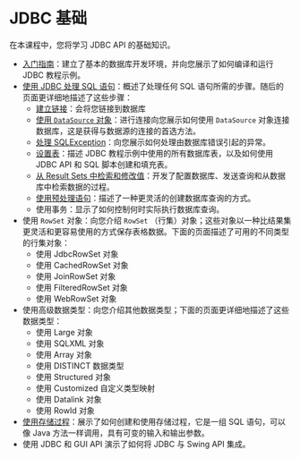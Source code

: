 # JDBC 基础

在本课程中，您将学习 JDBC API 的基础知识。

- [入门指南](./gettingstarted.md)：建立了基本的数据库开发环境，并向您展示了如何编译和运行 JDBC 教程示例。
- [使用 JDBC 处理 SQL 语句](./processingsqlstatements.md)：概述了处理任何 SQL 语句所需的步骤。随后的页面更详细地描述了这些步骤：
  - [建立链接](./connecting.md)：会将您链接到数据库
  - [使用 `DataSource` 对象](./sqldatasources.md)：进行连接向您展示如何使用 `DataSource` 对象连接数据库，这是获得与数据源的连接的首选方法。
  - [处理 SQLException](./sqlexception.md)：向您展示如何处理由数据库错误引起的异常。
  - [设置表](./tables.md)：描述 JDBC 教程示例中使用的所有数据库表，以及如何使用 JDBC API 和 SQL 脚本创建和填充表。
  -  [从 Result Sets 中检索和修改值](./retrieving.md)：开发了配置数据库、发送查询和从数据库中检索数据的过程。
  - [使用预处理语句](./prepared.md)：描述了一种更灵活的创建数据库查询的方式。
  - 使用事务：显示了如何控制何时实际执行数据库查询。
- 使用 `RowSet` 对象：向您介绍  `RowSet` （行集）对象；这些对象以一种比结果集更灵活和更容易使用的方式保存表格数据。下面的页面描述了可用的不同类型的行集对象：
  - 使用 JdbcRowSet  对象
  - 使用 CachedRowSet 对象
  - 使用 JoinRowSet  对象
  - 使用 FilteredRowSet 对象
  - 使用 WebRowSet  对象
- 使用高级数据类型：向您介绍其他数据类型；下面的页面更详细地描述了这些数据类型：
  - 使用 Large 对象
  - 使用 SQLXML 对象
  - 使用 Array  对象
  - 使用 DISTINCT  数据类型
  - 使用 Structured 对象
  - 使用 Customized 自定义类型映射
  - 使用 Datalink 对象
  - 使用 RowId 对象
- [使用存储过程](./storedprocedures.md)：展示了如何创建和使用存储过程，它是一组 SQL 语句，可以像 Java 方法一样调用，具有可变的输入和输出参数。
- 使用 JDBC 和 GUI API 演示了如何将 JDBC 与 Swing API 集成。

